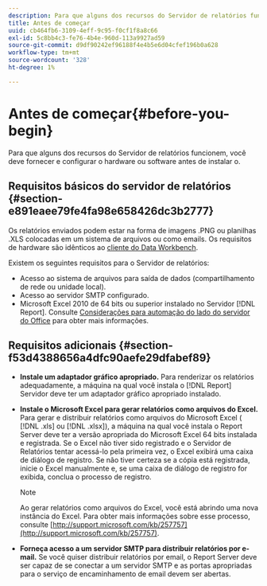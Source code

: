 ```yaml
---
description: Para que alguns dos recursos do Servidor de relatórios funcionem, você deve fornecer e configurar o hardware ou software antes de instalar o.
title: Antes de começar
uuid: cb464fb6-3109-4eff-9c95-f0cf1f8a8c66
exl-id: 5c8bb4c3-fe76-4b4e-960d-113a9927ad59
source-git-commit: d9df90242ef96188f4e4b5e6d04cfef196b0a628
workflow-type: tm+mt
source-wordcount: '328'
ht-degree: 1%

---
```


# Antes de começar{#before-you-begin}

Para que alguns dos recursos do Servidor de relatórios funcionem, você deve fornecer e configurar o hardware ou software antes de instalar o.

## Requisitos básicos do servidor de relatórios {#section-e891eaee79fe4fa98e658426dc3b2777}

Os relatórios enviados podem estar na forma de imagens .PNG ou planilhas .XLS colocadas em um sistema de arquivos ou como emails. Os requisitos de hardware são idênticos ao [cliente do Data Workbench](https://docs.adobe.com/content/help/en/data-workbench/using/install/c-data-workbench-client-install.html#Data_Workbench_Client_Minimum_System_Requirements).

Existem os seguintes requisitos para o Servidor de relatórios:

* Acesso ao sistema de arquivos para saída de dados (compartilhamento de rede ou unidade local).
* Acesso ao servidor SMTP configurado.
* Microsoft Excel 2010 de 64 bits ou superior instalado no Servidor [!DNL Report]. Consulte [Considerações para automação do lado do servidor do Office](http://support.microsoft.com/kb/257757) para obter mais informações.

## Requisitos adicionais {#section-f53d4388656a4dfc90aefe29dfabef89}

* **Instale um adaptador gráfico apropriado.** Para renderizar os relatórios adequadamente, a máquina na qual você instala o  [!DNL Report] Servidor deve ter um adaptador gráfico apropriado instalado.

* **Instale o Microsoft Excel para gerar relatórios como arquivos do Excel.** Para gerar e distribuir relatórios como arquivos do Microsoft Excel (  [!DNL .xls] ou  [!DNL .xlsx]), a máquina na qual você instala o Report Server deve ter a versão apropriada do Microsoft Excel 64 bits instalada e registrada. Se o Excel não tiver sido registrado e o Servidor de Relatórios tentar acessá-lo pela primeira vez, o Excel exibirá uma caixa de diálogo de registro. Se não tiver certeza se a cópia está registrada, inicie o Excel manualmente e, se uma caixa de diálogo de registro for exibida, conclua o processo de registro.

   >[!NOTE]
   >
   >Ao gerar relatórios como arquivos do Excel, você está abrindo uma nova instância do Excel. Para obter mais informações sobre esse processo, consulte [http://support.microsoft.com/kb/257757](http://support.microsoft.com/kb/257757).

* **Forneça acesso a um servidor SMTP para distribuir relatórios por e-mail.** Se você quiser distribuir relatórios por email, o Report Server deve ser capaz de se conectar a um servidor SMTP e as portas apropriadas para o serviço de encaminhamento de email devem ser abertas.
